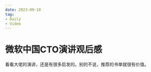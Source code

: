 ```yaml
---
date: 2023-09-10
tag:
- Daily
- Video
---
```


# 微软中国CTO演讲观后感

看看大佬的演讲，还是有很多启发的。别的不说，推荐的书单就很有价值。

<!-- more -->


<BiliBili bvid="BV1E14y1C72L" />

